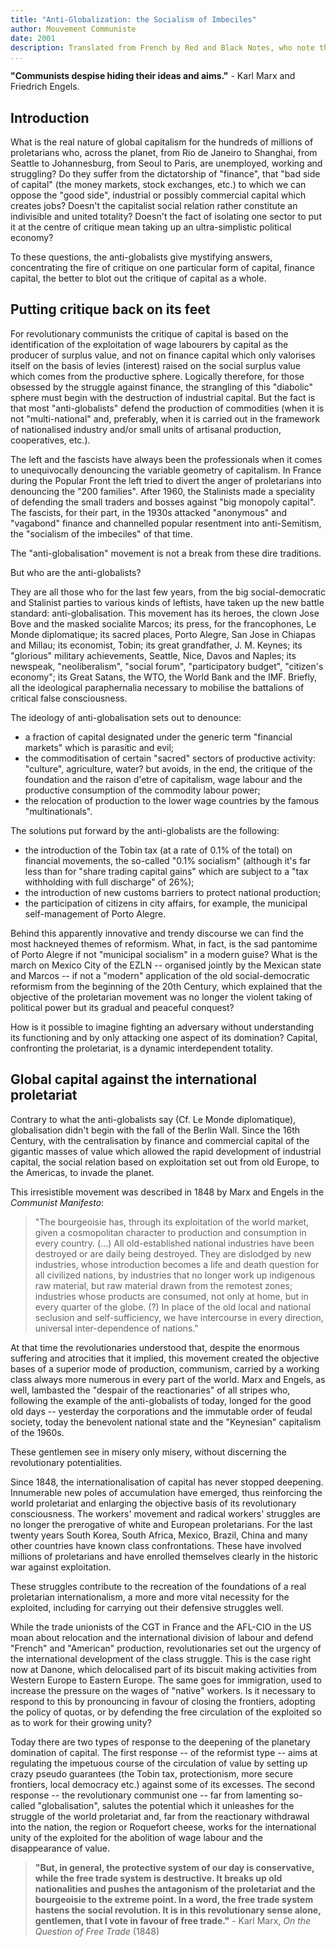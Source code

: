 ```yaml
---
title: "Anti-Globalization: the Socialism of Imbeciles"
author: Mouvement Communiste
date: 2001
description: Translated from French by Red and Black Notes, who note that this text was produced to be (but never was) distributed at the Summit of the Americas in Quebec in April 2001. Published online by Red and Black Notes at <http://www.oocities.org/red_black_ca/Articles.htm>.
...
```


**"Communists despise hiding their ideas and aims."** - Karl Marx and
Friedrich Engels.

## Introduction

What is the real nature of global capitalism for the hundreds of
millions of proletarians who, across the planet, from Rio de Janeiro to
Shanghai, from Seattle to Johannesburg, from Seoul to Paris, are
unemployed, working and struggling? Do they suffer from the dictatorship
of "finance", that "bad side of capital" (the money markets, stock
exchanges, etc.) to which we can oppose the "good side", industrial or
possibly commercial capital which creates jobs? Doesn't the capitalist
social relation rather constitute an indivisible and united totality?
Doesn't the fact of isolating one sector to put it at the centre of
critique mean taking up an ultra-simplistic political economy?

To these questions, the anti-globalists give mystifying answers,
concentrating the fire of critique on one particular form of capital,
finance capital, the better to blot out the critique of capital as a
whole.

## Putting critique back on its feet

For revolutionary communists the critique of capital is based on the
identification of the exploitation of wage labourers by capital as the
producer of surplus value, and not on finance capital which only
valorises itself on the basis of levies (interest) raised on the social
surplus value which comes from the productive sphere. Logically
therefore, for those obsessed by the struggle against finance, the
strangling of this "diabolic" sphere must begin with the destruction of
industrial capital. But the fact is that most "anti-globalists" defend
the production of commodities (when it is not "multi-national" and,
preferably, when it is carried out in the framework of nationalised
industry and/or small units of artisanal production, cooperatives,
etc.).

The left and the fascists have always been the professionals when it
comes to unequivocally denouncing the variable geometry of capitalism.
In France during the Popular Front the left tried to divert the anger of
proletarians into denouncing the "200 families". After 1960, the
Stalinists made a speciality of defending the small traders and bosses
against "big monopoly capital". The fascists, for their part, in the
1930s attacked "anonymous" and "vagabond" finance and channelled popular
resentment into anti-Semitism, the "socialism of the imbeciles" of that
time.

The "anti-globalisation" movement is not a break from these dire
traditions.

But who are the anti-globalists?

They are all those who for the last few years, from the big
social-democratic and Stalinist parties to various kinds of leftists,
have taken up the new battle standard: anti-globalisation. This movement
has its heroes, the clown Jose Bove and the masked socialite Marcos; its
press, for the francophones, Le Monde diplomatique; its sacred places,
Porto Alegre, San Jose in Chiapas and Millau; its economist, Tobin; its
great grandfather, J. M. Keynes; its "glorious" military achievements,
Seattle, Nice, Davos and Naples; its newspeak, "neoliberalism", "social
forum", "participatory budget", "citizen's economy"; its Great Satans,
the WTO, the World Bank and the IMF. Briefly, all the ideological
paraphernalia necessary to mobilise the battalions of critical false
consciousness.

The ideology of anti-globalisation sets out to denounce:

* a fraction of capital designated under the generic term "financial
  markets" which is parasitic and evil;
* the commoditisation of certain "sacred" sectors of productive
  activity: "culture", agriculture, water? but avoids, in the end, the
  critique of the foundation and the raison d'etre of capitalism, wage
  labour and the productive consumption of the commodity labour power;
* the relocation of production to the lower wage countries by the famous
  "multinationals".

The solutions put forward by the anti-globalists are the following:

* the introduction of the Tobin tax (at a rate of 0.1% of the total) on
  financial movements, the so-called "0.1% socialism" (although it's far
  less than for "share trading capital gains" which are subject to a
  "tax withholding with full discharge" of 26%);
* the introduction of new customs barriers to protect national
  production;
* the participation of citizens in city affairs, for example, the
  municipal self-management of Porto Alegre.

Behind this apparently innovative and trendy discourse we can find the
most hackneyed themes of reformism. What, in fact, is the sad pantomime
of Porto Alegre if not "municipal socialism" in a modern guise? What is
the march on Mexico City of the EZLN -- organised jointly by the Mexican
state and Marcos -- if not a "modern" application of the old
social-democratic reformism from the beginning of the 20th Century,
which explained that the objective of the proletarian movement was no
longer the violent taking of political power but its gradual and
peaceful conquest?

How is it possible to imagine fighting an adversary without
understanding its functioning and by only attacking one aspect of its
domination? Capital, confronting the proletariat, is a dynamic
interdependent totality.

## Global capital against the international proletariat

Contrary to what the anti-globalists say (Cf. Le Monde diplomatique),
globalisation didn't begin with the fall of the Berlin Wall. Since the
16th Century, with the centralisation by finance and commercial capital
of the gigantic masses of value which allowed the rapid development of
industrial capital, the social relation based on exploitation set out
from old Europe, to the Americas, to invade the planet.

This irresistible movement was described in 1848 by Marx and Engels in
the _Communist Manifesto_:

>"The bourgeoisie has, through its exploitation of the world market,
>given a cosmopolitan character to production and consumption in every
>country. (...) All old-established national industries have been
>destroyed or are daily being destroyed. They are dislodged by new
>industries, whose introduction becomes a life and death question for
>all civilized nations, by industries that no longer work up indigenous
>raw material, but raw material drawn from the remotest zones;
>industries whose products are consumed, not only at home, but in every
>quarter of the globe. (?) In place of the old local and national
>seclusion and self-sufficiency, we have intercourse in every direction,
>universal inter-dependence of nations."

At that time the revolutionaries understood that, despite the enormous
suffering and atrocities that it implied, this movement created the
objective bases of a superior mode of production, communism, carried by
a working class always more numerous in every part of the world. Marx
and Engels, as well, lambasted the "despair of the reactionaries" of all
stripes who, following the example of the anti-globalists of today,
longed for the good old days -- yesterday the corporations and the
immutable order of feudal society, today the benevolent national state
and the "Keynesian" capitalism of the 1960s.

These gentlemen see in misery only misery, without discerning the
revolutionary potentialities.

Since 1848, the internationalisation of capital has never stopped
deepening. Innumerable new poles of accumulation have emerged, thus
reinforcing the world proletariat and enlarging the objective basis of
its revolutionary consciousness. The workers' movement and radical
workers' struggles are no longer the prerogative of white and European
proletarians. For the last twenty years South Korea, South Africa,
Mexico, Brazil, China and many other countries have known class
confrontations. These have involved millions of proletarians and have
enrolled themselves clearly in the historic war against exploitation.

These struggles contribute to the recreation of the foundations of a
real proletarian internationalism, a more and more vital necessity for
the exploited, including for carrying out their defensive struggles
well.

While the trade unionists of the CGT in France and the AFL-CIO in the US
moan about relocation and the international division of labour and
defend "French" and "American" production, revolutionaries set out the
urgency of the international development of the class struggle. This is
the case right now at Danone, which delocalised part of its biscuit
making activities from Western Europe to Eastern Europe. The same goes
for immigration, used to increase the pressure on the wages of "native"
workers. Is it necessary to respond to this by pronouncing in favour of
closing the frontiers, adopting the policy of quotas, or by defending
the free circulation of the exploited so as to work for their growing
unity?

Today there are two types of response to the deepening of the planetary
domination of capital. The first response -- of the reformist type --
aims at regulating the impetuous course of the circulation of value by
setting up crazy pseudo guarantees (the Tobin tax, protectionism, more
secure frontiers, local democracy etc.) against some of its excesses.
The second response -- the revolutionary communist one -- far from
lamenting so-called "globalisation", salutes the potential which it
unleashes for the struggle of the world proletariat and, far from the
reactionary withdrawal into the nation, the region or Roquefort cheese,
works for the international unity of the exploited for the abolition of
wage labour and the disappearance of value.

>**"But, in general, the protective system of our day is conservative,
>while the free trade system is destructive. It breaks up old
>nationalities and pushes the antagonism of the proletariat and the
>bourgeoisie to the extreme point. In a word, the free trade system
>hastens the social revolution. It is in this revolutionary sense alone,
>gentlemen, that I vote in favour of free trade."** - Karl Marx, _On the
>Question of Free Trade_ (1848)
